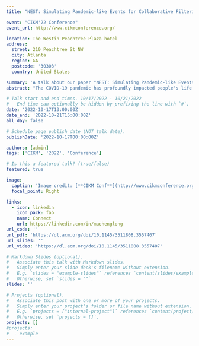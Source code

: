 ```yaml
---
title: "NEST: Simulating Pandemic-like Events for Collaborative Filtering by Modeling User Needs Evolution"

event: "CIKM'22 Conference"
event_url: http://www.cikmconference.org/

location: The Westin Peachtree Plaza hotel
address:
  street: 210 Peachtree St NW
  city: Atlanta
  region: GA
  postcode: '30303'
  country: United States

summary: 'A talk about our paper "NEST: Simulating Pandemic-like Events for Collaborative Filtering by Modeling User Needs Evolution" at CIKM 2022 Conference.'
abstract: "The COVID-19 pandemic has profoundly impacted people's life and behavior. How do recommender systems behave given these changes in user behavior and preferences? We propose a Need Evolution Simulator to study this. This video briefly shows our motivation, research questions, methodology and experiment results."

# Talk start and end times. 10/17/2022 - 10/21/2022
#   End time can optionally be hidden by prefixing the line with `#`.
date: '2022-10-17T13:00:00Z'
date_end: '2022-10-21T15:00:00Z'
all_day: false

# Schedule page publish date (NOT talk date).
publishDate: '2022-10-17T00:00:00Z'

authors: [admin]
tags: ['CIKM', '2022', 'Conference']

# Is this a featured talk? (true/false)
featured: true

image:
  caption: 'Image credit: [**CIKM Conf**](http://www.cikmconference.org/)'
  focal_point: Right

links:
  - icon: linkedin
    icon_pack: fab
    name: Connect
    url: https://linkedin.com/in/machenglong
url_code: ''
url_pdf: 'https://dl.acm.org/doi/10.1145/3511808.3557407'
url_slides: ''
url_video: 'https://dl.acm.org/doi/10.1145/3511808.3557407'

# Markdown Slides (optional).
#   Associate this talk with Markdown slides.
#   Simply enter your slide deck's filename without extension.
#   E.g. `slides = "example-slides"` references `content/slides/example-slides.md`.
#   Otherwise, set `slides = ""`.
slides: ''

# Projects (optional).
#   Associate this post with one or more of your projects.
#   Simply enter your project's folder or file name without extension.
#   E.g. `projects = ["internal-project"]` references `content/project/deep-learning/index.md`.
#   Otherwise, set `projects = []`.
projects: []
#projects:
#  - example
---
```

